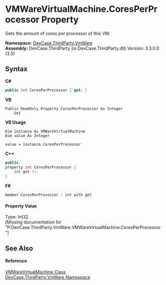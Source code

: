 # VMWareVirtualMachine.CoresPerProcessor Property 
 

Gets the amount of cores per processor of this VM.

**Namespace:**&nbsp;<a href="N_DevCase_ThirdParty_VmWare">DevCase.ThirdParty.VmWare</a><br />**Assembly:**&nbsp;DevCase.ThirdParty (in DevCase.ThirdParty.dll) Version: 3.3.0.0 (3.3)

## Syntax

**C#**<br />
``` C#
public int CoresPerProcessor { get; }
```

**VB**<br />
``` VB
Public ReadOnly Property CoresPerProcessor As Integer
	Get
```

**VB Usage**<br />
``` VB Usage
Dim instance As VMWareVirtualMachine
Dim value As Integer

value = instance.CoresPerProcessor

```

**C++**<br />
``` C++
public:
property int CoresPerProcessor {
	int get ();
}
```

**F#**<br />
``` F#
member CoresPerProcessor : int with get

```


#### Property Value
Type: Int32<br />\[Missing <value> documentation for "P:DevCase.ThirdParty.VmWare.VMWareVirtualMachine.CoresPerProcessor"\]

## See Also


#### Reference
<a href="T_DevCase_ThirdParty_VmWare_VMWareVirtualMachine">VMWareVirtualMachine Class</a><br /><a href="N_DevCase_ThirdParty_VmWare">DevCase.ThirdParty.VmWare Namespace</a><br />